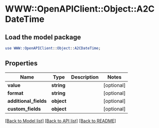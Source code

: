 # WWW::OpenAPIClient::Object::A2CDateTime

## Load the model package
```perl
use WWW::OpenAPIClient::Object::A2CDateTime;
```

## Properties
Name | Type | Description | Notes
------------ | ------------- | ------------- | -------------
**value** | **string** |  | [optional] 
**format** | **string** |  | [optional] 
**additional_fields** | **object** |  | [optional] 
**custom_fields** | **object** |  | [optional] 

[[Back to Model list]](../README.md#documentation-for-models) [[Back to API list]](../README.md#documentation-for-api-endpoints) [[Back to README]](../README.md)


